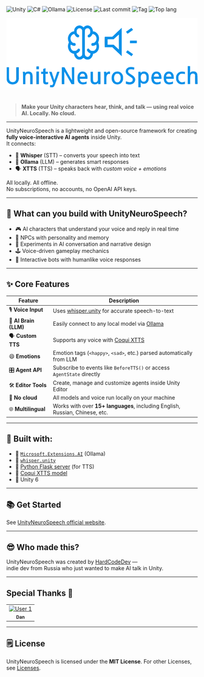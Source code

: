 ![Unity](https://img.shields.io/badge/Unity-unity?logo=Unity&color=%23000000)
![C#](https://img.shields.io/badge/C%23-%23512BD4?logo=.NET)
![Ollama](https://img.shields.io/badge/Ollama-%23000000?logo=Ollama)
![License](https://img.shields.io/github/license/HardCodeDev777/UnityNeuroSpeech?color=%2305991d)
![Last commit](https://img.shields.io/github/last-commit/HardCodeDev777/UnityNeuroSpeech?color=%2305991d)
![Tag](https://img.shields.io/github/v/tag/HardCodeDev777/UnityNeuroSpeech)
![Top lang](https://img.shields.io/github/languages/top/HardCodeDev777/UnityNeuroSpeech)

<div align="center">
  <img src="docs/media/logo.png">
</div>

#

> **Make your Unity characters hear, think, and talk — using real voice AI. Locally. No cloud.**

---

UnityNeuroSpeech is a lightweight and open-source framework for creating **fully voice-interactive AI agents** inside Unity.  
It connects:

- 🧠 **Whisper** (STT) – converts your speech into text  
- 💬 **Ollama** (LLM) – generates smart responses  
- 🗣️ **XTTS** (TTS) – speaks back with *custom voice + emotions*

All locally. All offline.  
No subscriptions, no accounts, no OpenAI API keys.

---

## 🚀 What can you build with UnityNeuroSpeech?

- 🎮 AI characters that understand your voice and reply in real time  
- 🗿 NPCs with personality and memory  
- 🧪 Experiments in AI conversation and narrative design  
- 🕹️ Voice-driven gameplay mechanics  
- 🤖 Interactive bots with humanlike voice responses

---

## ✨ Core Features

| Feature | Description                                                                                |
|--------|--------------------------------------------------------------------------------------------|
| 🎙️ **Voice Input** | Uses [whisper.unity](https://github.com/Macoron/whisper.unity) for accurate speech-to-text |
| 🧠 **AI Brain (LLM)** | Easily connect to any local model via [Ollama](https://ollama.com)                         |
| 🗣️ **Custom TTS** | Supports any voice with [Coqui XTTS](https://github.com/coqui-ai/TTS)                      |
| 😄 **Emotions** | Emotion tags (`<happy>`, `<sad>`, etc.) parsed automatically from LLM                      |
| 🎛️ **Agent API** | Subscribe to events like `BeforeTTS()` or access `AgentState` directly                     |
| 🛠️ **Editor Tools** | Create, manage and customize agents inside Unity Editor                                    |
| 🧱 **No cloud** | All models and voice run locally on your machine                                           |
| 🌐 **Multilingual** | Works with over **15+ languages**, including English, Russian, Chinese, etc.               |

---

## 🧪 Built with:

- 🧠 [`Microsoft.Extensions.AI`](https://learn.microsoft.com/en-us/dotnet/ai/) (Ollama)
- 🎤 [`whisper.unity`](https://github.com/Macoron/whisper.unity)
- 🐍 [Python Flask server](server/) (for TTS)
- 🧊 [Coqui XTTS model](https://github.com/coqui-ai/TTS)
- 🤖 Unity 6

---

## 📚 Get Started

See [UnityNeuroSpeech official website](https://hardcodedev777.github.io/UnityNeuroSpeech/).

---

## 😎 Who made this?

UnityNeuroSpeech was created by [HardCodeDev](https://github.com/HardCodeDev777) —  
indie dev from Russia who just wanted to make AI talk in Unity.

---

## Special Thanks 🎉

<table>
  <tr>
    <td align="center">
      <a href="https://github.com/danreid70">
        <img src="https://avatars.githubusercontent.com/u/50158816?v=4" width="100px;" alt="User 1"/>
        <br />
        <sub><b>Dan</b></sub>
      </a>
    </td>
  </tr>
</table>

---

## 🗒️ License

UnityNeuroSpeech is licensed under the **MIT License**.
For other Licenses, see [Licenses](docs/other/licenses.md).
